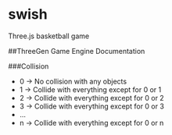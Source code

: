 swish
=====

Three.js basketball game


##ThreeGen Game Engine Documentation

###Collision
* 0 -> No collision with any objects
* 1 -> Collide with everything except for 0 or 1
* 2 -> Collide with everything except for 0 or 2
* 3 -> Collide with everything except for 0 or 3
* ...
* n -> Collide with everything except for 0 or n

